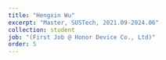 ```yaml
---
title: "Hengxin Wu"
excerpt: "Master, SUSTech, 2021.09-2024.06"
collection: student
job: "(First Job @ Honor Device Co., Ltd)"
order: 5
---
```

